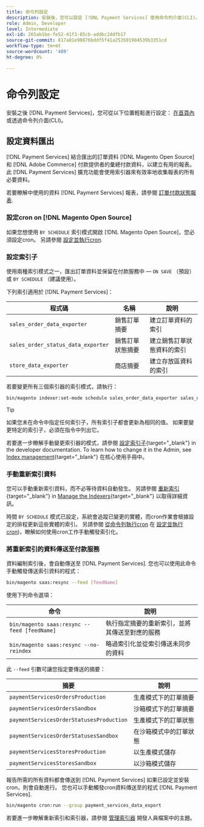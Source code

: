 ```yaml
---
title: 命令列設定
description: 安裝後，您可以設定 [!DNL Payment Services] 使用命令列介面(CLI)。
role: Admin, Developer
level: Intermediate
exl-id: 265ab1be-fe52-41f3-85cb-addbc2ddfb17
source-git-commit: 817a01e98876bddf5f41a253501984539b3351cd
workflow-type: tm+mt
source-wordcount: '489'
ht-degree: 0%

---
```


# 命令列設定

安裝之後 [!DNL Payment Services]，您可從以下位置輕鬆進行設定： [在首頁內](payments-home.md) 或透過命令列介面(CLI)。

## 設定資料匯出

[!DNL Payment Services] 結合匯出的訂單資料 [!DNL Magento Open Source] 和 [!DNL Adobe Commerce] 付款提供者的彙總付款資料，以建立有用的報表。 此 [!DNL Payment Services] 擴充功能會使用索引器來有效率地收集報表的所有必要資料。

若要瞭解中使用的資料 [!DNL Payment Services] 報表，請參閱 [訂單付款狀態報表](order-payment-status.md#data-used-in-the-report).

### 設定cron on [!DNL Magento Open Source]

如果您想使用 `BY SCHEDULE` 索引模式開啟 [!DNL Magento Open Source]，您必須設定cron。 另請參閱 [設定並執行cron](https://devdocs.magento.com/guides/v2.4/config-guide/cli/config-cli-subcommands-cron.html).

### 設定索引子

使用兩種索引模式之一，匯出訂單資料並保留在付款服務中 — `ON SAVE` （預設）或 `BY SCHEDULE` （建議使用）。

下列索引適用於 [!DNL Payment Services]：

| 程式碼 | 名稱 | 說明 |
|    ---    |  ---  |  ---  |
| `sales_order_data_exporter` | 銷售訂單摘要 | 建立訂單資料的索引 |
| `sales_order_status_data_exporter` | 銷售訂單狀態摘要 | 建立銷售訂單狀態資料的索引 |
| `store_data_exporter` | 商店摘要 | 建立存放區資料的索引 |

若要變更所有三個索引器的索引模式，請執行：

```bash
bin/magento indexer:set-mode schedule sales_order_data_exporter sales_order_status_data_exporter store_data_exporter
```

>[!TIP]
>
>如果您未在命令中指定任何索引子，所有索引子都會更新為相同的值。 如果要變更特定的索引子，必須在指令中列出它。

若要進一步瞭解手動變更索引器的模式，請參閱 [設定索引子](https://devdocs.magento.com/guides/v2.4/config-guide/cli/config-cli-subcommands-index.html#configure-indexers){target="_blank"} in the developer documentation. To learn how to change it in the Admin, see [Index management](https://docs.magento.com/user-guide/system/index-management.html#change-the-index-mode){target="_blank"} 在核心使用手冊中。

### 手動重新索引資料

您可以手動重新索引資料，而不必等待資料自動發生。 另請參閱 [重新索引](https://devdocs.magento.com/guides/v2.4/config-guide/cli/config-cli-subcommands-index.html#reindex){target="_blank"} in [Manage the Indexers](https://devdocs.magento.com/guides/v2.4/config-guide/cli/config-cli-subcommands-index.html){target="_blank"} 以取得詳細資訊。

時間 `BY SCHEDULE` 模式已設定，系統會追蹤已變更的實體，而cron作業會根據設定的排程更新這些實體的索引。 另請參閱 [從命令列執行cron](https://devdocs.magento.com/guides/v2.4/config-guide/cli/config-cli-subcommands-cron.html#config-cli-cron-group-run) 在 [設定並執行cron](https://devdocs.magento.com/guides/v2.4/config-guide/cli/config-cli-subcommands-cron.html))，瞭解如何使用cron工作手動觸發索引化。

### 將重新索引的資料傳送至付款服務

資料編制索引後，會自動傳送至 [!DNL Payment Services]. 您也可以使用此命令手動觸發傳送索引資料的程式：

```bash
bin/magento saas:resync --feed [feedName]
```

使用下列命令選項：

| 命令 | 說明 |
|  ---  |  ---  |
| `bin/magento saas:resync --feed [feedName]` | 執行指定摘要的重新索引，並將其傳送至對應的服務 |
| `bin/magento saas:resync --no-reindex` | 略過索引化並從索引傳送未同步的資料 |

此 `--feed` 引數可讓您指定要傳送的摘要：

| 摘要 | 說明 |
|  ---  |  ---  |
| `paymentServicesOrdersProduction` | 生產模式下的訂單摘要 |
| `paymentServicesOrdersSandbox` | 沙箱模式下的訂單摘要 |
| `paymentServicesOrderStatusesProduction` | 生產模式下的訂單狀態 |
| `paymentServicesOrderStatusesSandbox` | 在沙箱模式中的訂單狀態 |
| `paymentServicesStoresProduction` | 以生產模式儲存 |
| `paymentServicesStoresSandbox` | 以沙箱模式儲存 |

報告所需的所有資料都會傳送到 [!DNL Payment Services] 如果已設定並安裝cron，則會自動進行。 您也可以手動觸發cron資料傳送至的程式 [!DNL Payment Services].

```bash
bin/magento cron:run --group payment_services_data_export
```

若要進一步瞭解重新索引和索引器，請參閱 [管理索引器](https://devdocs.magento.com/guides/v2.4/config-guide/cli/config-cli-subcommands-index.html) 開發人員檔案中的主題。
